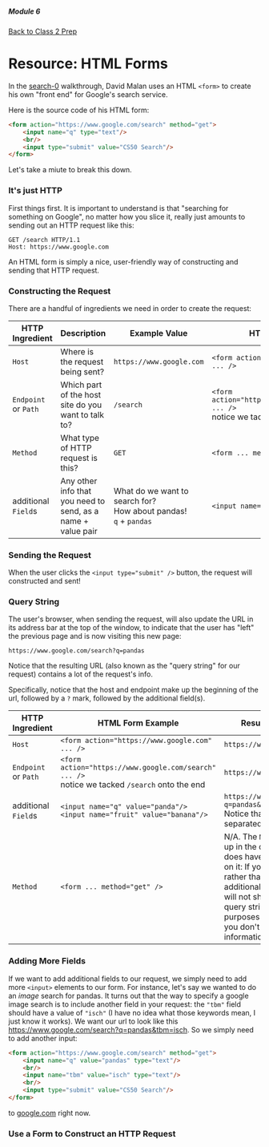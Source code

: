 ##### Module 6

[Back to Class 2 Prep](../class2-prep)

# Resource: HTML Forms

In the [search-0](https://www.youtube.com/watch?v=RQ2_TIXBo00&list=PLhQjrBD2T381f7IlC090UL9JN-PJfGoLd&index=14) walkthrough, David Malan uses an HTML `<form>` to create his own "front end" for Google's search service.

Here is the source code of his HTML form:

```html
<form action="https://www.google.com/search" method="get">
    <input name="q" type="text"/>
    <br/>
    <input type="submit" value="CS50 Search"/>
</form>
```

Let's take a miute to break this down. 

### It's just HTTP 

First things first. It is important to understand is that "searching for something on Google", no matter how you slice it, really just amounts to sending out an HTTP request like this:

```nohighlight
GET /search HTTP/1.1
Host: https://www.google.com
```

An HTML form is simply a nice, user-friendly way of constructing and sending that HTTP request.


### Constructing the Request

There are a handful of ingredients we need in order to create the request:

HTTP Ingredient | Description | Example Value | HTML Form Example
|----|----|----|----|
`Host` | Where is the request being sent? | `https://www.google.com` | `<form action="https://www.google.com" ... />` |
`Endpoint` or `Path` | Which part of the host site do you want to talk to? | `/search` | `<form action="https://www.google.com/search" ... />` <br> notice we tacked `/search` onto the end |
`Method` | What type of HTTP request is this? | `GET` | `<form ... method="get" />` |
additional `Field`s | Any other info that you need to send, as a name + value pair | What do we want to search for? <br> How about pandas! <br> `q` + `pandas` | `<input name="q" value="pandas"/>` |

### Sending the Request

When the user clicks the `<input type="submit" />` button, the request will constructed and sent! 

### Query String

The user's browser, when sending the request, will also update the URL in its address bar at the top of the window, to indicate that the user has "left" the previous page and is now visiting this new page:

`https://www.google.com/search?q=pandas`

Notice that the resulting URL (also known as the "query string" for our request) contains a lot of the request's info.

Specifically, notice that the host and endpoint make up the beginning of the url, followed by a `?` mark, followed by the additional field(s).

HTTP Ingredient | HTML Form Example | Resulting Query String
|----|----|----|
`Host` | `<form action="https://www.google.com" ... />` | `https://www.google.com`
`Endpoint` or `Path` | `<form action="https://www.google.com/search" ... />` <br> notice we tacked `/search` onto the end | `https://www.google.com/search`
additional `Field`s | `<input name="q" value="panda"/>` <br> `<input name="fruit" value="banana"/>` | `https://www.google.com/search?q=pandas&fruit=banana` <br> Notice that multiple fields are separated with a `&` symbol.
`Method` | `<form ... method="get" />` | N/A. The `Method` will does show up in the query string, but it does have an important effect on it: If your `method` is `POST` rather than `GET`, then the additional `Field`s like (`q=panda`) will not show up in the resulting query string. This is for security purposes in situations where you don't want sensitive information visible in the URL.


### Adding More Fields

If we want to add additional fields to our request, we simply need to add more `<input>` elements to our form. For instance, let's say we wanted to do an *image* search for pandas. It turns out that the way to specify a google image search is to include another field in your request: the `"tbm"` field should have a value of `"isch"` (I have no idea what those keywords mean, I just know it works). We want our url to look like this https://www.google.com/search?q=pandas&tbm=isch. So we simply need to add another input:

```html
<form action="https://www.google.com/search" method="get">
    <input name="q" value="pandas" type="text"/>
    <br/>
    <input name="tbm" value="isch" type="text"/>
    <br/>
    <input type="submit" value="CS50 Search"/>
</form>
```


to <a href="google.com" target="_blank">google.com</a> right now.

### Use a Form to Construct an HTTP Request



